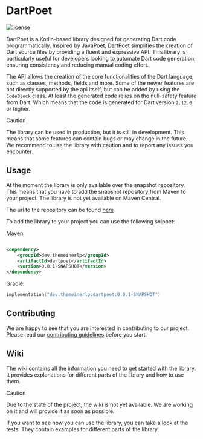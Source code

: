 # DartPoet

[![license](https://img.shields.io/github/license/theEvilReaper/DartPoet?style=for-the-badge&color=b2234c)](../LICENSE)

DartPoet is a Kotlin-based library designed for generating Dart code programmatically. Inspired by JavaPoet, DartPoet
simplifies the creation of Dart source files by providing a fluent and expressive API. This library is particularly
useful for developers looking to automate Dart code generation, ensuring consistency and reducing manual coding effort.

The API allows the creation of the core functionalities of the Dart language, such as classes, methods, fields and more.
Some of the newer features are not directly supported by the api itself, but can be added by using the `CodeBlock` class.
At least the generated code relies on the null-safety feature from Dart. Which means that the code is generated for Dart
version `2.12.0` or higher.

> [!CAUTION]
>
> The library can be used in production, but it is still in development.
> This means that some features can contain bugs or may change in the future.
> We recommend to use the library with caution and to report any issues you encounter.

## Usage

At the moment the library is only available over the snapshot repository. This means that you have to add the snapshot
repository from Maven to your project. The library is not yet available on Maven Central.

The url to the repository can be found [here](https://s01.oss.sonatype.org/content/repositories/snapshots/)

To add the library to your project you can use the following snippet:

Maven:

```xml

<dependency>
    <groupId>dev.themeinerlp</groupId>
    <artifactId>dartpoet</artifactId>
    <version>0.0.1-SNAPSHOT</version>
</dependency>
```

Gradle:

```kotlin
implementation("dev.themeinerlp:dartpoet:0.0.1-SNAPSHOT")
```

## Contributing

We are happy to see that you are interested in contributing to our project. Please read
our [contributing guidelines](CONTRIBUTING.md) before you start.

## Wiki

The wiki contains all the information you need to get started with the library.
It provides explanations for different parts of the library and how to use them.

> [!CAUTION]
>
> Due to the state of the project, the wiki is not yet available. We are working on it and will provide it as soon as
> possible.
> 
> If you want to see how you can use the library, you can take a look at the tests.
> They contain examples for different parts of the library.